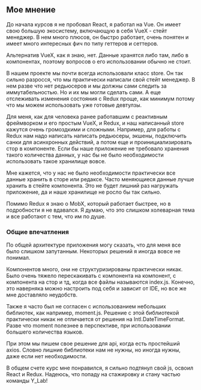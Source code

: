 ## Мое мнение
До начала курсов я не пробовал React, я работал на Vue. Он имеет свою большую экосистему, включающую в себя VueX - стейт менеджер. В нем много плюсов, он быстро работает, очень понятен и имеет много интересных фич по типу геттеров и сеттеров.

Альтернатив VueX, как я знаю, нет. Данные хранятся либо там, либо в компонентах, поэтому вопросов о его использовании обычно не стоит.

В нашем проекте мы почти всегда использовали класс store. Он так сильно разросся, что мы практически написали свой стейт менеджер. В нем разве что нет редьюсеров и мы должны сами следить за иммутабельностью. Но и их мы могли сделать сами. А еще отслеживать изменения состояния с Redux проще, как минимум потому что мы можем использовать уже готовые девтулзы. 

Для меня, как для человека ранее работавшим с реактивным фреймворком и его простым VueX, и Redux, и наш написанный store кажутся очень громоздкими и сложными. Например, для работы с Redux нам надо написать написать редьюсеры, экшены, подключить санки для асинхронных действий, а потом еще и проинициализировать стор в компоненте. Если бы наше приложение не требовало хранения такого количества данных, у нас бы не было необходимости использовать такое хранилище вовсе. 

Мне кажется, что у нас не было необходимости практически все данные хранить в сторе или редаксе. Часто меняющиеся данные лучше хранить в стейте компонента.
Это не будет лишний раз нагружать приложение, да и наше хранилище не росло бы так сильно. 

Помимо Redux я знаю о MobX, который работает быстрее, но в подробности я не вдавался. Я думаю, что это слишком холеварная тема и все работают с тем, что им по душе.

### Общие впечатления
По общей архитектуре приложения могу сказать, что для меня все было слишком запутанным. Некоторых решений я иногда вовсе не понимал.

Компонентов много, они не структуризированы практически никак. Было очень тяжело перескакивать с компонента на компонент, с компонента на стор и тд, когда все файлы называются index.js. Конечно, это наверняка можно настроить под себя и зависит от IDE, но все же мне доставляло неудобств. 

Также я часто был не согласен с использованием небольших библиотек, как например, moment.js. Решение с этой библиотекой практически никак не отличается от решения на Intl.DateTimeFormat. Разве что moment полезнее в перспективе, при использовании большего количества языков. 

При этом мы пишем свое решение для api, когда есть простейший axios. Словно лишние библиотеки нам не нужны, но иногда нужны, даже если нет необходимости.

В общем счете курс мне понравился, я сильно подтянул свой js, освоил React и Redux. Надеюсь, что попаду на стажировку и стану частью команды Y_Lab!
